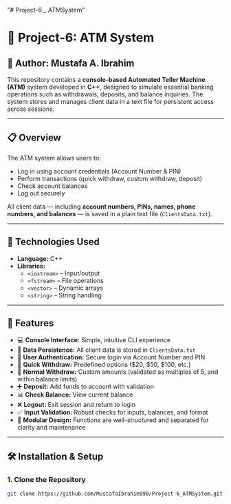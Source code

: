 "# Project-6 _ ATMSystem" 

# 🏧 Project-6: ATM System

## 👤 Author: Mustafa A. Ibrahim

This repository contains a **console-based Automated Teller Machine (ATM)** system developed in **C++**, designed to simulate essential banking operations such as withdrawals, deposits, and balance inquiries. The system stores and manages client data in a text file for persistent access across sessions.

---

## 📋 Overview

The ATM system allows users to:
- Log in using account credentials (Account Number & PIN)
- Perform transactions (quick withdraw, custom withdraw, deposit)
- Check account balances
- Log out securely

All client data — including **account numbers, PINs, names, phone numbers, and balances** — is saved in a plain text file (`ClientsData.txt`).

---

## 🧰 Technologies Used

- **Language:** C++
- **Libraries:**
  - `<iostream>` – Input/output
  - `<fstream>` – File operations
  - `<vector>` – Dynamic arrays
  - `<string>` – String handling

---

## 🚀 Features

- 💻 **Console Interface:** Simple, intuitive CLI experience
- 💾 **Data Persistence:** All client data is stored in `ClientsData.txt`
- 🔐 **User Authentication:** Secure login via Account Number and PIN
- 💸 **Quick Withdraw:** Predefined options ($20, $50, $100, etc.)
- 🏦 **Normal Withdraw:** Custom amounts (validated as multiples of 5, and within balance limits)
- ➕ **Deposit:** Add funds to account with validation
- 📊 **Check Balance:** View current balance
- ❌ **Logout:** Exit session and return to login
- ✅ **Input Validation:** Robust checks for inputs, balances, and format
- 🧩 **Modular Design:** Functions are well-structured and separated for clarity and maintenance

---

## 🛠️ Installation & Setup

### 1. Clone the Repository
```bash
git clone https://github.com/MustafaIbrahim990/Project-6_ATMSystem.git